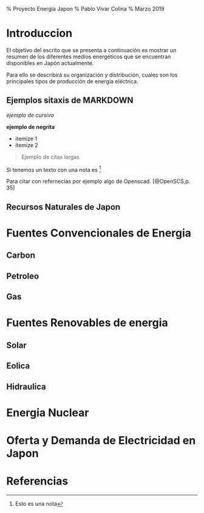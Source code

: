 % Proyecto Energia Japon
% Pablo Vivar Colina
% Marzo 2019

# Introduccion

El objetivo del escrito que se presenta a continuación es mostrar un resumen de los diferentes medios energéticos que se encuentran disponibles en Japón actualmente.

Para ello se describirá su organización y distribución, cuales son los principales tipos de producción de energía eléctrica.

## Ejemplos sitaxis de MARKDOWN

*ejemplo de cursiva*

**ejemplo de negrita**

* itemize 1
* itemize 2

>  Ejemplo de citas largas

Si tenemos un texto con una nota es [^nota]



Para citar con refernecias por ejemplo algo de Openscad. [@OpenSCS,p. 35]

## Recursos Naturales de Japon

# Fuentes Convencionales de Energia

## Carbon

## Petroleo

## Gas

# Fuentes Renovables de energia

## Solar

## Eolica

## Hidraulica



# Energia Nuclear

# Oferta y Demanda de Electricidad en Japon

# Referencias



[^nota]: Esto es una nota
